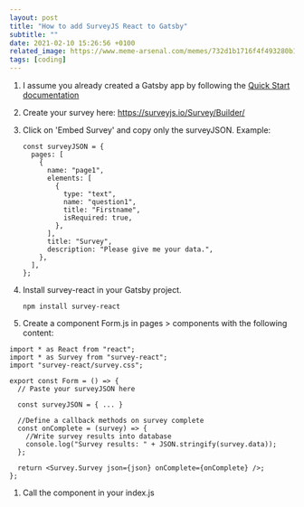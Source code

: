 ```yaml
---
layout: post
title: "How to add SurveyJS React to Gatsby"
subtitle: ""
date: 2021-02-10 15:26:56 +0100
related_image: https://www.meme-arsenal.com/memes/732d1b1716f4f493280b1ab23b19612d.jpg
tags: [coding]
---
```


1. I assume you already created a Gatsby app by following the [Quick Start documentation](https://www.gatsbyjs.com/docs/quick-start/)

1. Create your survey here: https://surveyjs.io/Survey/Builder/

1. Click on 'Embed Survey' and copy only the surveyJSON. Example:

   ```node
   const surveyJSON = {
     pages: [
       {
         name: "page1",
         elements: [
           {
             type: "text",
             name: "question1",
             title: "Firstname",
             isRequired: true,
           },
         ],
         title: "Survey",
         description: "Please give me your data.",
       },
     ],
   };
   ```

1. Install survey-react in your Gatsby project.

   ```shell
   npm install survey-react
   ```

1. Create a component Form.js in pages > components with the following content:

```react
import * as React from "react";
import * as Survey from "survey-react";
import "survey-react/survey.css";

export const Form = () => {
  // Paste your surveyJSON here

  const surveyJSON = { ... }

  //Define a callback methods on survey complete
  const onComplete = (survey) => {
    //Write survey results into database
    console.log("Survey results: " + JSON.stringify(survey.data));
  };

  return <Survey.Survey json={json} onComplete={onComplete} />;
};
```

1. Call the component in your index.js
